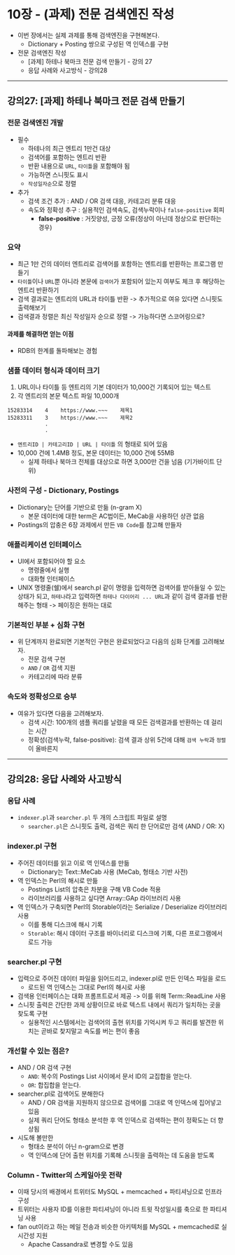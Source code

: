 # 10장 - (과제) 전문 검색엔진 작성
- 이번 장에서는 실제 과제를 통해 검색엔진을 구현해본다.
	- Dictionary + Posting 쌍으로 구성된 역 인덱스를 구현
- 전문 검색엔진 작성
	- [과제] 하테나 북마크 전문 검색 만들기 - 강의 27
	- 응답 사례와 사고방식 - 강의28

- - -
## 강의27: [과제] 하테나 북마크 전문 검색 만들기
### 전문 검색엔진 개발
- 필수
	- 하테나의 최근 엔트리 1만건 대상
	- 검색어를 포함하는 엔트리 반환
	- 반환 내용으로 `URL`, `타이틀`을 포함해야 됨
	- 가능하면 스니핏도 표시
	- `작성일자순`으로 정렬
- 추가
	- 검색 조건 추가 : AND / OR 검색 대응, 카테고리 분류 대응
	- 속도와 정확성 추구 : 실용적인 검색속도, 검색누락이나 `false-positive` 회피
		- **false-positive** : 거짓양성, 긍정 오류(정상이 아닌데 정상으로 판단하는 경우)

### 요약
- 최근 1만 건의 데이터 엔트리로 검색어를 포함하는 엔트리를 반환하는 프로그램 만들기
- `타이틀`이나 `URL`뿐 아니라 본문에 `검색어`가 포함되어 있는지 여부도 체크 후 해당하는 엔트리 반환하기
- 검색 결과로는 엔트리의 URL과 타이틀 반환 -> 추가적으로 여유 있다면 스니핏도 출력해보기
- 검색결과 정렬은 최신 작성일자 순으로 정렬 -> 가능하다면 스코어링으로?

#### 과제를 해결하면 얻는 이점
- RDB의 한계를 돌파해보는 경험

### 샘플 데이터 형식과 데이터 크기
1. URL이나 타이틀 등 엔트리의 기본 데이터가 10,000건 기록되어 있는 텍스트
2. 각 엔트리의 본문 텍스트 파일 10,000개
```plain text
15283314    4    https://www.~~~    제목1
15283311    3    https://www.~~~    제목2
            .
            .
```
- `엔트리ID | 카테고리ID | URL | 타이틀` 의 형태로 되어 있음
- 10,000 건에 1.4MB 정도, 본문 데이터는 10,000 건에 55MB
	- 실제 하테나 북마크 전체를 대상으로 하면 3,000만 건을 넘음 (기가바이트 단위)

### 사전의 구성 - Dictionary, Postings
- Dictionary는 단어를 기반으로 만듦 (n-gram X)
	- 본문 데이터에 대한 term은 AC법이든, MeCab을 사용하던 상관 없음
- Postings의 압충은 6장 과제에서 만든 `VB Code`를 참고해 만들자

### 애플리케이션 인터페이스
- UI에서 포함되어야 할 요소
	- 명령줄에서 실행
	- 대화형 인터페이스
- UNIX 명령줄(쉘)에서 search.pl 같이 명령을 입력하면 검색어를 받아들일 수 있는 상태가 되고, `하테나`라고 입력하면 `하테나 다이어리 ... URL`과 같이 검색 결과를 반환해주는 형태 -> 페이징은 원하는 대로

### 기본적인 부분 + 심화 구현
- 위 단계까지 완료되면 기본적인 구현은 완료되었다고 다음의 심화 단계를 고려해보자.
	- 전문 검색 구현
	- `AND` / `OR` 검색 지원
	- 카테고리에 따라 분류

### 속도와 정확성으로 승부
- 여유가 있다면 다음을 고려해보자.
	- 검색 시간: 100개의 샘플 쿼리를 날렸을 때 모든 검색결과를 반환하는 데 걸리는 시간
	- 정확성(검색누락, false-positive): 검색 결과 상위 5건에 대해 `검색 누락`과 `정렬`이 올바른지

- - -
## 강의28: 응답 사례와 사고방식
### 응답 사례
- `indexer.pl`과 `searcher.pl` 두 개의 스크립트 파일로 설명
	- `searcher.pl`은 스니핏도 출력, 검색은 쿼리 한 단어로만 검색 (AND / OR: X)

### indexer.pl 구현
- 주어진 데이터를 읽고 이로 역 인덱스를 만듦
	- Dictionary는 Text::MeCab 사용 (MeCab, 형태소 기반 사전)
- 역 인덱스는 Perl의 해시로 만듦
	- Postings List의 압축은 차분을 구해 VB Code 적용
	- 라이브러리를 사용하고 싶다면 Array::GAp 라이브러리 사용
- 역 인덱스가 구축되면 Perl의 Storable이라는 Serialize / Deserialize 라이브러리 사용
	- 이를 통해 디스크에 해시 기록
	- `Storable`: 해시 데이터 구조를 바이너리로 디스크에 기록, 다른 프로그램에서 로드 가능

### searcher.pl 구현
- 입력으로 주어진 데이터 파일을 읽어드리고, indexer.pl로 만든 인덱스 파일을 로드
	- 로드된 역 인덱스는 그대로 Perl의 해시로 사용
- 검색용 인터페이스는 대화 프롬프트로서 제공 -> 이를 위해 Term::ReadLine 사용
- 스니핏 출력은 간단한 과제 상황이므로 바로 텍스트 내에서 쿼리가 일치하는 곳을 찾도록 구현
	- 실용적인 시스템에서는 검색어의 출현 위치를 기억시켜 두고 쿼리를 발견한 위치는 곧바로 찾지말고 속도를 버는 편이 좋음

### 개선할 수 있는 점은?
- AND / OR 검색 구현
	- `AND`: 복수의 Postings List 사이에서 문서 ID의 교집합을 얻는다.
	- `OR`: 합집합을 얻는다.
- searcher.pl로 검색어도 분해한다
	- AND / OR 검색을 지원하지 않으므로 검색어를 그대로 역 인덱스에 집어넣고 있음
	- 실제 쿼리 단어도 형태소 분석한 후 역 인덱스로 검색하는 편이 정확도는 더 향상됨
- 시도해 볼만한
	- 형태소 분석이 아닌 n-gram으로 변경
	- 역 인덱스에 단어 출현 위치를 기록해 스니핏을 출력하는 데 도움을 받도록

### Column - Twitter의 스케일아웃 전략
- 이때 당시의 배경에서 트위터도 MySQL + memcached + 파티셔닝으로 인프라 구성
- 트위터는 사용자 ID를 이용한 파티셔닝이 아니라 트윗 작성일시를 축으로 한 파티셔닝 사용
- fan out이라고 하는 메일 전송과 비슷한 아키텍처를 MySQL + memcached로 실시간성 지원
	- Apache Cassandra로 변경할 수도 있음

